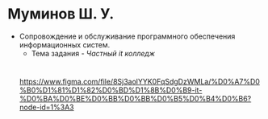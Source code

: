 # Муминов Ш. У.
- Сопровождение и обслуживание программного обеспечения информационных систем.
  - Тема задания - *Частный it колледж*
  # 
  https://www.figma.com/file/8Sj3aolYYK0FqSdgDzWMLa/%D0%A7%D0%B0%D1%81%D1%82%D0%BD%D1%8B%D0%B9-it-%D0%BA%D0%BE%D0%BB%D0%BB%D0%B5%D0%B4%D0%B6?node-id=1%3A3
